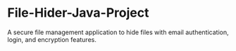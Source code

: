 # File-Hider-Java-Project
A secure file management application to hide files with email authentication, login, and encryption features.
